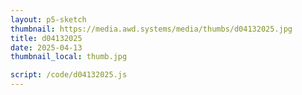 ```yaml
---
layout: p5-sketch
thumbnail: https://media.awd.systems/media/thumbs/d04132025.jpg
title: d04132025
date: 2025-04-13
thumbnail_local: thumb.jpg

script: /code/d04132025.js
---
```

